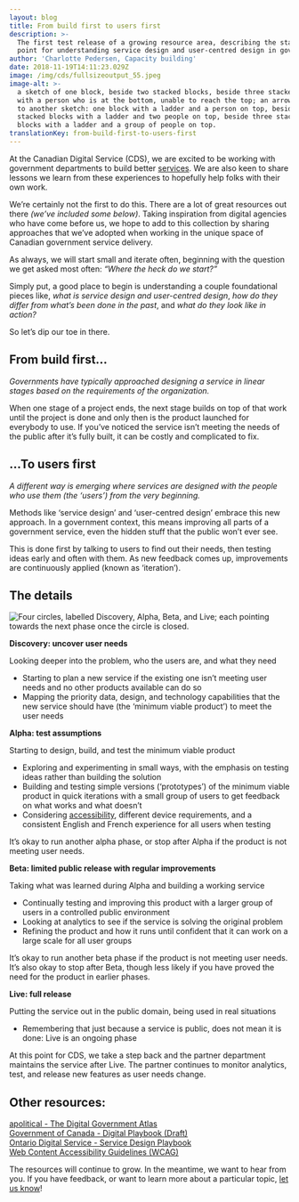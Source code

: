 ```yaml
---
layout: blog
title: From build first to users first
description: >-
  The first test release of a growing resource area, describing the starting
  point for understanding service design and user-centred design in government.
author: 'Charlotte Pedersen, Capacity building'
date: 2018-11-19T14:11:23.029Z
image: /img/cds/fullsizeoutput_55.jpeg
image-alt: >-
  a sketch of one block, beside two stacked blocks, beside three stacked blocks
  with a person who is at the bottom, unable to reach the top; an arrow pointing
  to another sketch: one block with a ladder and a person on top, beside two
  stacked blocks with a ladder and two people on top, beside three stacked
  blocks with a ladder and a group of people on top.
translationKey: from-build-first-to-users-first
---
```

At the Canadian Digital Service (CDS), we are excited to be working with government departments to build better [services](https://digital.canada.ca/products/). We are also keen to share lessons we learn from these experiences to hopefully help folks with their own work.

We’re certainly not the first to do this. There are a lot of great resources out there _(we’ve included some below)_. Taking inspiration from digital agencies who have come before us, we hope to add to this collection by sharing approaches that we’ve adopted when working in the unique space of Canadian government service delivery. 

As always, we will start small and iterate often, beginning with the question we get asked most often: _“Where the heck do we start?”_  

Simply put, a good place to begin is understanding a couple foundational pieces like, _what is service design and user-centred design_, _how do they differ from what’s been done in the past_, and _what do they look like in action?_ 

So let’s dip our toe in there.

## From build first…

_Governments have typically approached designing a service in linear stages based on the requirements of the organization._ 

When one stage of a project ends, the next stage builds on top of that work until the project is done and only then is the product launched for everybody to use. If you’ve noticed the service isn’t meeting the needs of the public after it’s fully built, it can be costly and complicated to fix. 

## …To users first

_A different way is emerging where services are designed with the people who use them (the ‘users’) from the very beginning._  

Methods like ‘service design’ and ‘user-centred design’ embrace this new approach. In a government context, this means improving all parts of a government service, even the hidden stuff that the public won’t ever see. 

This is done first by talking to users to find out their needs, then testing ideas early and often with them. As new feedback comes up, improvements are continuously applied (known as ‘iteration’). 

## The details

![Four circles, labelled Discovery, Alpha, Beta, and Live; each pointing towards the next phase once the circle is closed.](/img/cds/imageen.png)

**Discovery: uncover user needs** 

Looking deeper into the problem, who the users are, and what they need  

* Starting to plan a new service if the existing one isn’t meeting user needs and no other products available can do so  
* Mapping the priority data, design, and technology capabilities that the new service should have (the ‘minimum viable product’) to meet the user needs

**Alpha: test assumptions**

Starting to design, build, and test the minimum viable product  

* Exploring and experimenting in small ways, with the emphasis on testing ideas rather than building the solution 
* Building and testing simple versions (‘prototypes’) of the minimum viable product in quick iterations with a small group of users to get feedback on what works and what doesn’t
* Considering [accessibility](https://www.w3.org/WAI/standards-guidelines/wcag/), different device requirements, and a consistent English and French experience for all users when testing

It’s okay to run another alpha phase, or stop after Alpha if the product is not meeting user needs. 

**Beta: limited public release with regular improvements**  

Taking what was learned during Alpha and building a working service  

* Continually testing and improving this product with a larger group of users in a controlled public environment 
* Looking at analytics to see if the service is solving the original problem 
* Refining the product and how it runs until confident that it can work on a large scale for all user groups

It’s okay to run another beta phase if the product is not meeting user needs. It’s also okay to stop after Beta, though less likely if you have proved the need for the product in earlier phases.

**Live: full release**  

Putting the service out in the public domain, being used in real situations 

* Remembering that just because a service is public, does not mean it is done: Live is an ongoing phase

At this point for CDS, we take a step back and the partner department maintains the service after Live. The partner continues to monitor analytics, test, and release new features as user needs change.

## Other resources:

[apolitical - The Digital Government Atlas](https://apolitical.co/solution_article/the-digital-government-atlas-the-worlds-best-tools-and-resources/)\
[Government of Canada - Digital Playbook (Draft)](https://github.com/canada-ca/digital-playbook-guide-numerique)\
[Ontario Digital Service - Service Design Playbook](https://www.ontario.ca/page/service-design-playbook)\
[Web Content Accessibility Guidelines (WCAG)](https://www.w3.org/WAI/standards-guidelines/wcag/)  

The resources will continue to grow. In the meantime, we want to hear from you. If you have feedback, or want to learn more about a particular topic, [let us know](https://digital.canada.ca/contact/)!

